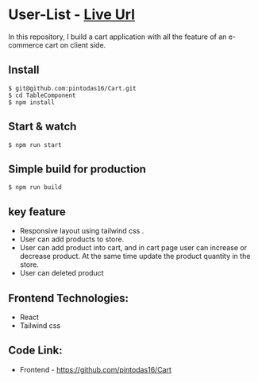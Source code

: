 # User-List - [Live Url](https://p-cart.netlify.app/)

In this repository, I build a cart application with all the feature of an e-commerce cart on client side.

## Install

    $ git@github.com:pintodas16/Cart.git
    $ cd TableComponent
    $ npm install

## Start & watch

    $ npm run start

## Simple build for production

    $ npm run build

## key feature

<ul>
<li>Responsive layout using tailwind css .</li>
<li>User can add products to store.</li>
<li>User can add product into cart, and in cart page user can increase or decrease product. At the same time update the product quantity in the store. </li>
<li>User can deleted product</li>

</ul>

## Frontend Technologies:

- React
- Tailwind css

## Code Link:

- Frontend - https://github.com/pintodas16/Cart
